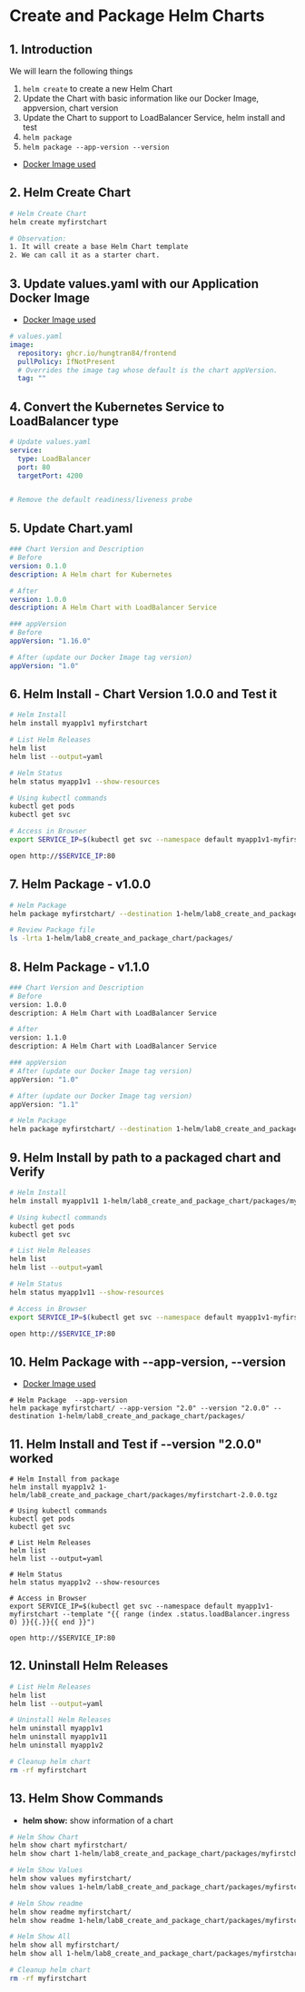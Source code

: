 # Create and Package Helm Charts

## 1. Introduction
We will learn the following things
1. `helm create` to create a new Helm Chart
2. Update the Chart with basic information like our Docker Image, appversion, chart version 
3. Update the Chart to support to LoadBalancer Service, helm install and test
4. `helm package `
5. `helm package --app-version --version`
- [Docker Image used](https://github.com/users/hungtran84/packages/container/package/frontend)

## 2. Helm Create Chart
```sh
# Helm Create Chart
helm create myfirstchart

# Observation: 
1. It will create a base Helm Chart template 
2. We can call it as a starter chart. 
```

## 3. Update values.yaml with our Application Docker Image
- [Docker Image used](https://github.com/users/hungtran84/packages/container/package/frontend)

```yaml
# values.yaml
image:
  repository: ghcr.io/hungtran84/frontend
  pullPolicy: IfNotPresent
  # Overrides the image tag whose default is the chart appVersion.
  tag: ""
```

## 4. Convert the Kubernetes Service to LoadBalancer type
```yaml
# Update values.yaml
service:
  type: LoadBalancer
  port: 80
  targetPort: 4200


# Remove the default readiness/liveness probe

```

## 5. Update Chart.yaml
```yaml
### Chart Version and Description
# Before
version: 0.1.0
description: A Helm chart for Kubernetes

# After
version: 1.0.0
description: A Helm Chart with LoadBalancer Service

### appVersion
# Before
appVersion: "1.16.0"

# After (update our Docker Image tag version)
appVersion: "1.0"
```

## 6. Helm Install - Chart Version 1.0.0 and Test it
```sh
# Helm Install
helm install myapp1v1 myfirstchart

# List Helm Releases
helm list
helm list --output=yaml

# Helm Status
helm status myapp1v1 --show-resources

# Using kubectl commands
kubectl get pods
kubectl get svc

# Access in Browser
export SERVICE_IP=$(kubectl get svc --namespace default myapp1v1-myfirstchart --template "{{ range (index .status.loadBalancer.ingress 0) }}{{.}}{{ end }}")

open http://$SERVICE_IP:80
```
## 7. Helm Package - v1.0.0
```sh
# Helm Package
helm package myfirstchart/ --destination 1-helm/lab8_create_and_package_chart/packages/

# Review Package file
ls -lrta 1-helm/lab8_create_and_package_chart/packages/
```

## 8. Helm Package - v1.1.0
```sh
### Chart Version and Description
# Before
version: 1.0.0
description: A Helm Chart with LoadBalancer Service

# After
version: 1.1.0
description: A Helm Chart with LoadBalancer Service

### appVersion
# After (update our Docker Image tag version)
appVersion: "1.0"

# After (update our Docker Image tag version)
appVersion: "1.1"

# Helm Package
helm package myfirstchart/ --destination 1-helm/lab8_create_and_package_chart/packages/

```

## 9. Helm Install by path to a packaged chart and Verify
```sh
# Helm Install
helm install myapp1v11 1-helm/lab8_create_and_package_chart/packages/myfirstchart-1.1.0.tgz

# Using kubectl commands
kubectl get pods
kubectl get svc

# List Helm Releases
helm list
helm list --output=yaml

# Helm Status
helm status myapp1v11 --show-resources

# Access in Browser
export SERVICE_IP=$(kubectl get svc --namespace default myapp1v1-myfirstchart --template "{{ range (index .status.loadBalancer.ingress 0) }}{{.}}{{ end }}")

open http://$SERVICE_IP:80
```

## 10. Helm Package with --app-version, --version
- [Docker Image used](https://github.com/users/hungtran84/packages/container/package/frontend)
```t
# Helm Package  --app-version
helm package myfirstchart/ --app-version "2.0" --version "2.0.0" --destination 1-helm/lab8_create_and_package_chart/packages/
```

## 11. Helm Install and Test if --version "2.0.0" worked
```t
# Helm Install from package
helm install myapp1v2 1-helm/lab8_create_and_package_chart/packages/myfirstchart-2.0.0.tgz

# Using kubectl commands
kubectl get pods
kubectl get svc

# List Helm Releases
helm list
helm list --output=yaml

# Helm Status
helm status myapp1v2 --show-resources

# Access in Browser
export SERVICE_IP=$(kubectl get svc --namespace default myapp1v1-myfirstchart --template "{{ range (index .status.loadBalancer.ingress 0) }}{{.}}{{ end }}")

open http://$SERVICE_IP:80
```

## 12. Uninstall Helm Releases
```sh
# List Helm Releases
helm list
helm list --output=yaml

# Uninstall Helm Releases
helm uninstall myapp1v1
helm uninstall myapp1v11
helm uninstall myapp1v2

# Cleanup helm chart
rm -rf myfirstchart
```
## 13. Helm Show Commands
- **helm show:** show information of a chart
```sh
# Helm Show Chart
helm show chart myfirstchart/
helm show chart 1-helm/lab8_create_and_package_chart/packages/myfirstchart-2.0.0.tgz

# Helm Show Values
helm show values myfirstchart/
helm show values 1-helm/lab8_create_and_package_chart/packages/myfirstchart-2.0.0.tgz

# Helm Show readme
helm show readme myfirstchart/
helm show readme 1-helm/lab8_create_and_package_chart/packages/myfirstchart-2.0.0.tgz

# Helm Show All
helm show all myfirstchart/
helm show all 1-helm/lab8_create_and_package_chart/packages/myfirstchart-2.0.0.tgz

# Cleanup helm chart
rm -rf myfirstchart
```


